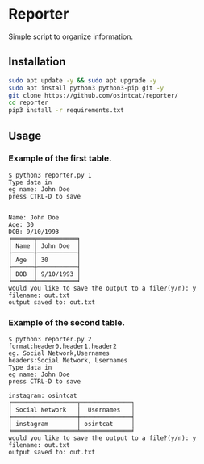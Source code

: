 # Reporter
Simple script to organize information.
## Installation
```bash
sudo apt update -y && sudo apt upgrade -y
sudo apt install python3 python3-pip git -y
git clone https://github.com/osintcat/reporter/
cd reporter
pip3 install -r requirements.txt
```
## Usage
### Example of the first table.

```shell
$ python3 reporter.py 1
Type data in
eg name: John Doe
press CTRL-D to save


Name: John Doe
Age: 30
DOB: 9/10/1993
╒══════╤═══════════╕
│ Name │ John Doe  │
├──────┼───────────┤
│ Age  │ 30        │
├──────┼───────────┤
│ DOB  │ 9/10/1993 │
╘══════╧═══════════╛
would you like to save the output to a file?(y/n): y
filename: out.txt
output saved to: out.txt

```

### Example of the second table.

```shell
$ python3 reporter.py 2
format:header0,header1,header2
eg. Social Network,Usernames
headers:Social Network, Usernames
Type data in
eg name: John Doe
press CTRL-D to save

instagram: osintcat
╒══════════════════╤══════════════╕
│ Social Network   │  Usernames   │
╞══════════════════╪══════════════╡
│ instagram        │ osintcat     │
╘══════════════════╧══════════════╛
would you like to save the output to a file?(y/n): y
filename: out.txt
output saved to: out.txt
```
